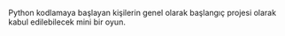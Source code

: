 Python kodlamaya başlayan kişilerin genel olarak başlangıç projesi olarak kabul edilebilecek mini bir oyun. 
